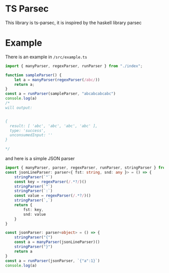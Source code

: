 # TS Parsec
This library is ts-parsec, it is inspired by the haskell library parsec

# Example
There is an example in `/src/example.ts`
```ts
import { manyParser, regexParser, runParser } from "./index";

function sampleParser() {
    let a = manyParser(regexParser(/abc/))
    return a;
}
const a = runParser(sampleParser, "abcabcabcabc")
console.log(a) 
/*
will output:


{
  result: [ 'abc', 'abc', 'abc', 'abc' ],
  type: 'success',
  unconsumedInput: ''
}

*/

```

and here is a simple JSON parser
```ts
import { manyParser, parser, regexParser, runParser, stringParser } from "./index";
const jsonLineParser: parser<{ fst: string, snd: any }> = () => {
    stringParser(`"`)
    const key = regexParser(/.*?/)()
    stringParser(`"`)
    stringParser(`:`)
    const value = regexParser(/.*?/)()
    stringParser(`,`)
    return {
        fst: key,
        snd: value
    }
}

const jsonParser: parser<object> = () => {
    stringParser("{")
    const a = manyParser(jsonLineParser)()
    stringParser("}")
    return a
}
const a = runParser(jsonParser, `{"a":1}`)
console.log(a)

```